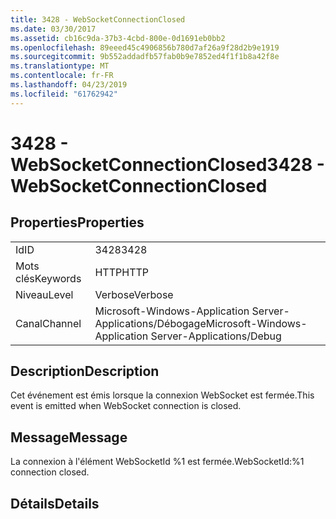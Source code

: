 ```yaml
---
title: 3428 - WebSocketConnectionClosed
ms.date: 03/30/2017
ms.assetid: cb16c9da-37b3-4cbd-800e-0d1691eb0bb2
ms.openlocfilehash: 89eeed45c4906856b780d7af26a9f28d2b9e1919
ms.sourcegitcommit: 9b552addadfb57fab0b9e7852ed4f1f1b8a42f8e
ms.translationtype: MT
ms.contentlocale: fr-FR
ms.lasthandoff: 04/23/2019
ms.locfileid: "61762942"
---
```

# <a name="3428---websocketconnectionclosed"></a><span data-ttu-id="37d63-102">3428 - WebSocketConnectionClosed</span><span class="sxs-lookup"><span data-stu-id="37d63-102">3428 - WebSocketConnectionClosed</span></span>
## <a name="properties"></a><span data-ttu-id="37d63-103">Properties</span><span class="sxs-lookup"><span data-stu-id="37d63-103">Properties</span></span>  
  
|||  
|-|-|  
|<span data-ttu-id="37d63-104">Id</span><span class="sxs-lookup"><span data-stu-id="37d63-104">ID</span></span>|<span data-ttu-id="37d63-105">3428</span><span class="sxs-lookup"><span data-stu-id="37d63-105">3428</span></span>|  
|<span data-ttu-id="37d63-106">Mots clés</span><span class="sxs-lookup"><span data-stu-id="37d63-106">Keywords</span></span>|<span data-ttu-id="37d63-107">HTTP</span><span class="sxs-lookup"><span data-stu-id="37d63-107">HTTP</span></span>|  
|<span data-ttu-id="37d63-108">Niveau</span><span class="sxs-lookup"><span data-stu-id="37d63-108">Level</span></span>|<span data-ttu-id="37d63-109">Verbose</span><span class="sxs-lookup"><span data-stu-id="37d63-109">Verbose</span></span>|  
|<span data-ttu-id="37d63-110">Canal</span><span class="sxs-lookup"><span data-stu-id="37d63-110">Channel</span></span>|<span data-ttu-id="37d63-111">Microsoft-Windows-Application Server-Applications/Débogage</span><span class="sxs-lookup"><span data-stu-id="37d63-111">Microsoft-Windows-Application Server-Applications/Debug</span></span>|  
  
## <a name="description"></a><span data-ttu-id="37d63-112">Description</span><span class="sxs-lookup"><span data-stu-id="37d63-112">Description</span></span>  
 <span data-ttu-id="37d63-113">Cet événement est émis lorsque la connexion WebSocket est fermée.</span><span class="sxs-lookup"><span data-stu-id="37d63-113">This event is emitted when WebSocket connection is closed.</span></span>  
  
## <a name="message"></a><span data-ttu-id="37d63-114">Message</span><span class="sxs-lookup"><span data-stu-id="37d63-114">Message</span></span>  
 <span data-ttu-id="37d63-115">La connexion à l'élément WebSocketId %1 est fermée.</span><span class="sxs-lookup"><span data-stu-id="37d63-115">WebSocketId:%1 connection closed.</span></span>  
  
## <a name="details"></a><span data-ttu-id="37d63-116">Détails</span><span class="sxs-lookup"><span data-stu-id="37d63-116">Details</span></span>
